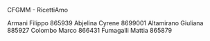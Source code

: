 CFGMM - RicettiAmo


Armani Filippo 865939
Abjelina Cyrene 8699001
Altamirano Giuliana 885927
Colombo Marco 866431
Fumagalli Mattia 865879